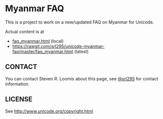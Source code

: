 Myanmar FAQ
===

This is a project to work on a new/updated FAQ on Myanmar for Unicode.

Actual content is at

* [faq_myanmar.html](faq_myanmar.html) (local)
* https://rawgit.com/srl295/unicode-myanmar-faq/master/faq_myanmar.html (latest)

CONTACT
---

You can contact Steven R. Loomis about this page, see [@srl295](https://git.io/srl295) for contact information.

LICENSE
---

See http://www.unicode.org/copyright.html

